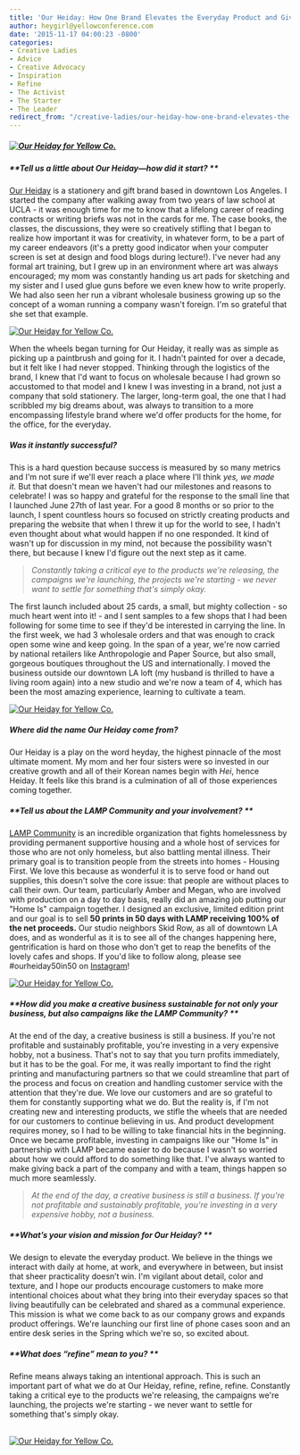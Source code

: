 ```yaml
---
title: 'Our Heiday: How One Brand Elevates the Everyday Product and Gives Back All at Once'
author: heygirl@yellowconference.com
date: '2015-11-17 04:00:23 -0800'
categories:
- Creative Ladies
- Advice
- Creative Advocacy
- Inspiration
- Refine
- The Activist
- The Starter
- The Leader
redirect_from: "/creative-ladies/our-heiday-how-one-brand-elevates-the-everyday-product-and-gives-back-all-at-once/"
---
```


##### [![Our Heiday for Yellow Co. ](https://s3.amazonaws.com/yellow-files/blog/2015/11/titlepicture.jpg)](https://s3.amazonaws.com/yellow-files/blog/2015/11/titlepicture.jpg)

##### **Tell us a little about Our Heiday—how did it start? **

[Our Heiday](http://ourheiday.com/) is a stationery and gift brand based in downtown Los Angeles. I started the company after walking away from two years of law school at UCLA - it was enough time for me to know that a lifelong career of reading contracts or writing briefs was not in the cards for me. The case books, the classes, the discussions, they were so creatively stifling that I began to realize how important it was for creativity, in whatever form, to be a part of my career endeavors (it's a pretty good indicator when your computer screen is set at design and food blogs during lecture!). I've never had any formal art training, but I grew up in an environment where art was always encouraged; my mom was constantly handing us art pads for sketching and my sister and I used glue guns before we even knew how to write properly. We had also seen her run a vibrant wholesale business growing up so the concept of a woman running a company wasn't foreign. I'm so grateful that she set that example.

[![Our Heiday for Yellow Co. ](https://s3.amazonaws.com/yellow-files/blog/2015/11/pic3.jpg)](https://s3.amazonaws.com/yellow-files/blog/2015/11/pic3.jpg)

When the wheels began turning for Our Heiday, it really was as simple as picking up a paintbrush and going for it. I hadn't painted for over a decade, but it felt like I had never stopped. Thinking through the logistics of the brand, I knew that I'd want to focus on wholesale because I had grown so accustomed to that model and I knew I was investing in a brand, not just a company that sold stationery. The larger, long-term goal, the one that I had scribbled my big dreams about, was always to transition to a more encompassing lifestyle brand where we'd offer products for the home, for the office, for the everyday.

##### **Was it instantly successful?**

This is a hard question because success is measured by so many metrics and I'm not sure if we'll ever reach a place where I'll think _yes, we made it._ But that doesn't mean we haven't had our milestones and reasons to celebrate! I was so happy and grateful for the response to the small line that I launched June 27th of last year. For a good 8 months or so prior to the launch, I spent countless hours so focused on strictly creating products and preparing the website that when I threw it up for the world to see, I hadn't even thought about what would happen if no one responded. It kind of wasn't up for discussion in my mind, not because the possibility wasn't there, but because I knew I'd figure out the next step as it came.

> _Constantly taking a critical eye to the products we're releasing, the campaigns we're launching, the projects we're starting - we never want to settle for something that's simply okay._

The first launch included about 25 cards, a small, but mighty collection - so much heart went into it! - and I sent samples to a few shops that I had been following for some time to see if they'd be interested in carrying the line. In the first week, we had 3 wholesale orders and that was enough to crack open some wine and keep going. In the span of a year, we're now carried by national retailers like Anthropologie and Paper Source, but also small, gorgeous boutiques throughout the US and internationally. I moved the business outside our downtown LA loft (my husband is thrilled to have a living room again) into a new studio and we're now a team of 4, which has been the most amazing experience, learning to cultivate a team.

[![Our Heiday for Yellow Co. ](https://s3.amazonaws.com/yellow-files/blog/2015/11/image4.jpg)](https://s3.amazonaws.com/yellow-files/blog/2015/11/image4.jpg)

##### **Where did the name Our Heiday come from?**

Our Heiday is a play on the word heyday, the highest pinnacle of the most ultimate moment. My mom and her four sisters were so invested in our creative growth and all of their Korean names begin with _Hei_, hence Heiday. It feels like this brand is a culmination of all of those experiences coming together.

##### **Tell us about the LAMP Community and your involvement? **

[LAMP Community](http://www.lampcommunity.org/) is an incredible organization that fights homelessness by providing permanent supportive housing and a whole host of services for those who are not only homeless, but also battling mental illness. Their primary goal is to transition people from the streets into homes - Housing First. We love this because as wonderful it is to serve food or hand out supplies, this doesn't solve the core issue: that people are without places to call their own. Our team, particularly Amber and Megan, who are involved with production on a day to day basis, really did an amazing job putting our "Home Is" campaign together. I designed an exclusive, limited edition print and our goal is to sell **50 prints in 50 days with LAMP receiving 100% of the net proceeds.** Our studio neighbors Skid Row, as all of downtown LA does, and as wonderful as it is to see all of the changes happening here, gentrification is hard on those who don't get to reap the benefits of the lovely cafes and shops. If you'd like to follow along, please see #ourheiday50in50 on [Instagram](http://instagram.com/ourheiday/)!

[![Our Heiday for Yellow Co. ](https://s3.amazonaws.com/yellow-files/blog/2015/11/image2.jpg)](https://s3.amazonaws.com/yellow-files/blog/2015/11/image2.jpg)

##### **How did you make a creative business sustainable for not only your business, but also campaigns like the LAMP Community? **

At the end of the day, a creative business is still a business. If you're not profitable and sustainably profitable, you're investing in a very expensive hobby, not a business. That's not to say that you turn profits immediately, but it has to be the goal. For me, it was really important to find the right printing and manufacturing partners so that we could streamline that part of the process and focus on creation and handling customer service with the attention that they're due. We love our customers and are so grateful to them for constantly supporting what we do. But the reality is, if I'm not creating new and interesting products, we stifle the wheels that are needed for our customers to continue believing in us. And product development requires money, so I had to be willing to take financial hits in the beginning. Once we became profitable, investing in campaigns like our "Home Is" in partnership with LAMP became easier to do because I wasn't so worried about how we could afford to do something like that. I've always wanted to make giving back a part of the company and with a team, things happen so much more seamlessly.

> _At the end of the day, a creative business is still a business. If you're not profitable and sustainably profitable, you're investing in a very expensive hobby, not a business._

##### **What’s your vision and mission for Our Heiday? **

We design to elevate the everyday product. We believe in the things we interact with daily at home, at work, and everywhere in between, but insist that sheer practicality doesn’t win. I'm vigilant about detail, color and texture, and I hope our products encourage customers to make more intentional choices about what they bring into their everyday spaces so that living beautifully can be celebrated and shared as a communal experience. This mission is what we come back to as our company grows and expands product offerings. We're launching our first line of phone cases soon and an entire desk series in the Spring which we're so, so excited about.

##### **What does _“refine”_ mean to you? **

Refine means always taking an intentional approach. This is such an important part of what we do at Our Heiday, refine, refine, refine. Constantly taking a critical eye to the products we're releasing, the campaigns we're launching, the projects we're starting - we never want to settle for something that's simply okay.

[  
](https://s3.amazonaws.com/yellow-files/blog/2015/11/PATRICIASHEN1.jpg)[![Our Heiday for Yellow Co. ](https://s3.amazonaws.com/yellow-files/blog/2015/11/PATRICIASHEN1.jpg)](http://ourheiday.com/)
